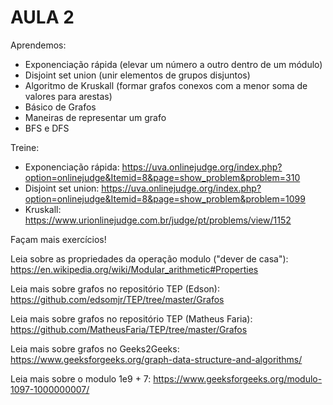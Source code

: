 # AULA 2

Aprendemos:
- Exponenciação rápida (elevar um número a outro dentro de um módulo)
- Disjoint set union (unir elementos de grupos disjuntos)
- Algoritmo de Kruskall (formar grafos conexos com a menor soma de valores para arestas)
- Básico de Grafos
- Maneiras de representar um grafo
- BFS e DFS

Treine:
- Exponenciação rápida: https://uva.onlinejudge.org/index.php?option=onlinejudge&Itemid=8&page=show_problem&problem=310
- Disjoint set union: https://uva.onlinejudge.org/index.php?option=onlinejudge&Itemid=8&page=show_problem&problem=1099
- Kruskall: https://www.urionlinejudge.com.br/judge/pt/problems/view/1152

Façam mais exercícios!

Leia sobre as propriedades da operação modulo ("dever de casa"): https://en.wikipedia.org/wiki/Modular_arithmetic#Properties

Leia mais sobre grafos no repositório TEP (Edson): https://github.com/edsomjr/TEP/tree/master/Grafos

Leia mais sobre grafos no repositório TEP (Matheus Faria): https://github.com/MatheusFaria/TEP/tree/master/Grafos

Leia mais sobre grafos no Geeks2Geeks: https://www.geeksforgeeks.org/graph-data-structure-and-algorithms/

Leia mais sobre o modulo 1e9 + 7: https://www.geeksforgeeks.org/modulo-1097-1000000007/
